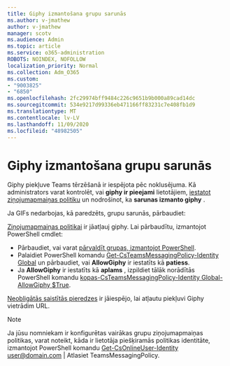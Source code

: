```yaml
---
title: Giphy izmantošana grupu sarunās
ms.author: v-jmathew
author: v-jmathew
manager: scotv
ms.audience: Admin
ms.topic: article
ms.service: o365-administration
ROBOTS: NOINDEX, NOFOLLOW
localization_priority: Normal
ms.collection: Adm_O365
ms.custom:
- "9003825"
- "6850"
ms.openlocfilehash: 2fc29974bff9484c226c9651b9b000a89cad14dc
ms.sourcegitcommit: 534e9217d99336eb471166ff83231c7e408fb1d9
ms.translationtype: MT
ms.contentlocale: lv-LV
ms.lasthandoff: 11/09/2020
ms.locfileid: "48982505"
---
```

# <a name="using-giphys-in-teams-conversations"></a>Giphy izmantošana grupu sarunās

Giphy piekļuve Teams tērzēšanā ir iespējota pēc noklusējuma. Kā administrators varat kontrolēt, vai **giphy ir pieejami** lietotājiem, [iestatot ziņojumapmaiņas politiku](https://docs.microsoft.com/microsoftteams/messaging-policies-in-teams#messaging-policy-settings) un nodrošinot, ka **sarunas izmanto giphy** .

Ja GIFs nedarbojas, kā paredzēts, grupu sarunās, pārbaudiet:

[Ziņojumapmaiņas politikai](https://docs.microsoft.com/microsoftteams/messaging-policies-in-teams) ir jāatļauj giphy. Lai pārbaudītu, izmantojot PowerShell cmdlet:

- Pārbaudiet, vai varat [pārvaldīt grupas, izmantojot PowerShell](https://docs.microsoft.com/microsoftteams/teams-powershell-overview?view=o365-worldwide#manage-teams-with-powershell).
- Palaidiet PowerShell komandu [Get-CsTeamsMessagingPolicy-Identity Global](https://docs.microsoft.com/powershell/module/skype/get-csteamsmessagingpolicy?view=skype-ps) un pārbaudiet, vai **AllowGiphy** ir iestatīts kā **patiess**.
- Ja **AllowGiphy** ir iestatīts kā **aplams** , izpildiet tālāk norādītās PowerShell komandu [kopas-CsTeamsMessagingPolicy-Identity Global-AllowGiphy $True](https://docs.microsoft.com/powershell/module/skype/set-csteamsmessagingpolicy?view=skype-ps).

[Neobligātās saistītās pieredzes](https://docs.microsoft.com/deployoffice/privacy/optional-connected-experiences) ir jāiespējo, lai atļautu piekļuvi Giphy vietrādim URL.

> [!NOTE]
> Ja jūsu nomniekam ir konfigurētas vairākas grupu ziņojumapmaiņas politikas, varat noteikt, kāda ir lietotāja piešķiramās politikas identitāte, izmantojot PowerShell komandu [Get-CsOnlineUser-Identity](https://docs.microsoft.com/powershell/module/skype/get-csonlineuser?view=skype-ps) <user@domain.com> | Atlasiet TeamsMessagingPolicy.

